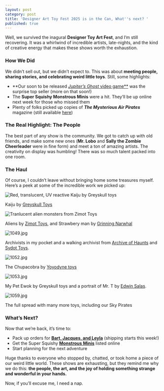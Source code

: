 ```yaml
---
layout: post
category: post
title: 'Designer Art Toy Fest 2025 is in the Can, What''s next? '
published: true
---
```

Well, we survived the inagural **Designer Toy Art Fest**, and I’m still recovering. It was a whirlwind of incredible artists, late-nights, and the kind of creative energy that makes these shows worth the exhaustion.  

### **How We Did**  
We didn’t sell out, but we didn’t expect to. This was about **meeting people, sharing stories, and celebrating weird little toys**. Still, some highlights:  
- **Our soon to be released [*Jupiter’s Ghost* video game**](https://ajroach42.itch.io/jupiters-ghost-away-mission-gbc) was the surprise top seller (more on that soon!)  
- The **Super Squishy Monstrous Minis** were a hit. They’ll be up online next week for those who missed them  
- Plenty of folks picked up copies of ***The Mysterious Air Pirates*** magazine (still available [here](https://www.mountaintowntoys.com/product/the-mysterious-air-pirates-volume-1-issue-1/))  

### **The Real Highlight: The People**  
The best part of any show is the community. We got to catch up with old friends, and make some new ones (**Mr. Lobo** and **Sally the Zombie Cheerleader** were in fine form) and meet a ton of amazing artists. The creativity on display was humbling! There was so much talent packed into one room.  

### **The Haul**  
Of course, I couldn’t leave without bringing home some treasures myself. Here’s a peek at some of the incredible work we picked up:  

![Red, translucent, UV reactive Kaiju by Greyskull toys]({{site.baseurl}}/images/1047.jpg)

Kaiju by [Greyskull Toys](https://www.instagram.com/grayskulltoys1/)

![Tranlucent alien monsters from Zimot Toys]({{site.baseurl}}/images/1048.jpg)

Aliens by [Zimot Toys](https://www.instagram.com/zimotco/), and Strawbery man by [Grinning Narwhal](https://www.instagram.com/grinningnarwhal/) 

![1049.jpg]({{site.baseurl}}/images/1049.jpg)

Archivists in my pocket and a walking archivist from [Archive of Haunts](https://www.youtube.com/channel/UCvT14JJI3-63nylCKwNgodA/videos) and [Sydot Toys](https://www.instagram.com/sydot_toys/). 

![1052.jpg]({{site.baseurl}}/images/1052.jpg)

The Chupacobra by [Yoyodyne toys](https://www.instagram.com/yoyodynetoydivision/)

![1053.jpg]({{site.baseurl}}/images/1053.jpg)

My Pet Ewok by Greyskull toys and a portrait of Mr. T by [Edwin Salas](https://www.instagram.com/edwinsalasart/). 

![1059.jpg]({{site.baseurl}}/images/1059.jpg)

The full spread with many more toys, including our Sky Pirates 


### **What’s Next?**  
Now that we’re back, it’s time to:  
- Pack up orders for **[Bart, Jacques, and Leyla](https://www.mountaintowntoys.com/product-tag/sky-pirates/)** (shipping starts this week!)  
- Get the Super Squishy **[Monstrous Minis](https://www.mountaintowntoys.com/product-tag/monstrous-minis/)** listed online  
- Start planning for the next adventure  

Huge thanks to everyone who stopped by, chatted, or took home a piece of our weird little world. These shows are exhausting, but they remind me why we do this: **the people, the art, and the joy of holding something strange and wonderful in your hands.**  

Now, if you’ll excuse me, I need a nap.
